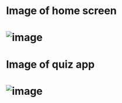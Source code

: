 <h1>Image of home screen<h1>

  ![image](https://user-images.githubusercontent.com/74720366/203374655-88417d5d-9827-41eb-b30b-8d751bf0e863.jpg)

<h1>Image of quiz app<h1>

  ![image](https://user-images.githubusercontent.com/74720366/203374321-929e9d65-bad3-4184-8392-33e53d2bdc04.png)
